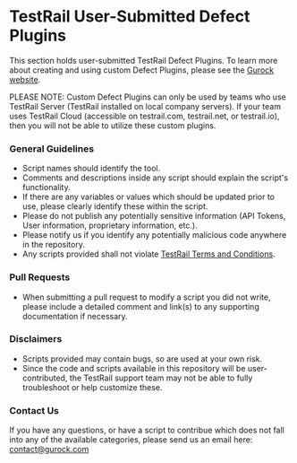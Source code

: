 # TestRail User-Submitted Defect Plugins

This section holds user-submitted TestRail Defect Plugins. To learn more about creating and using custom Defect Plugins, please see the [Gurock website](http://docs.gurock.com/testrail-integration/defects-plugins-custom).

PLEASE NOTE: Custom Defect Plugins can only be used by teams who use TestRail Server (TestRail installed on local company servers). If your team uses TestRail Cloud (accessible on testrail.com, testrail.net, or testrail.io), then you will not be able to utilize these custom plugins.

### General Guidelines
* Script names should identify the tool.
* Comments and descriptions inside any script should explain the script's functionality.
* If there are any variables or values which should be updated prior to use, please clearly identify these within the script.
* Please do not publish any potentially sensitive information (API Tokens, User information, proprietary information, etc.).
* Please notify us if you identify any potentially malicious code anywhere in the repository.
* Any scripts provided shall not violate [TestRail Terms and Conditions](https://www.gurock.com/about/terms).

### Pull Requests
* When submitting a pull request to modify a script you did not write, please include a detailed comment and link(s) to any supporting documentation if necessary.

### Disclaimers
* Scripts provided may contain bugs, so are used at your own risk.
* Since the code and scripts available in this repository will be user-contributed, the TestRail support team may not be able to fully troubleshoot or help customize these.

### Contact Us
If you have any questions, or have a script to contribue which does not fall into any of the available categories, please send us an email here: [contact@gurock.com](mailto:contact@gurock.com)
